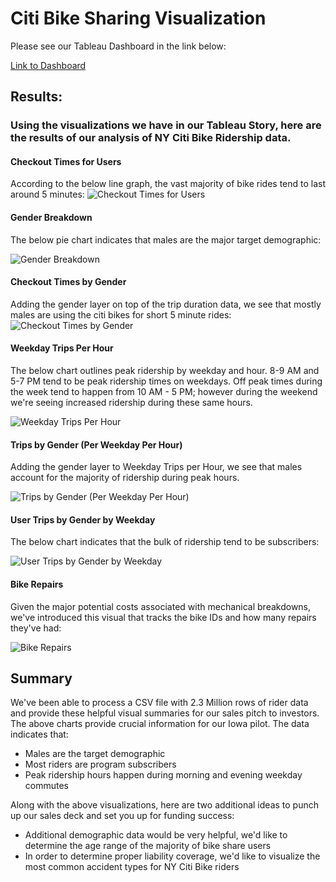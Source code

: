 # Citi Bike Sharing Visualization

Please see our Tableau Dashboard in the link below:

[Link to Dashboard](https://public.tableau.com/views/CitiBikeChallenge_16549181178130/CheckoutTimesforUsers?:language=en-GB&publish=yes&:display_count=n&:origin=viz_share_link)

## Results: 

### Using the visualizations we have in our Tableau Story, here are the results of our analysis of NY Citi Bike Ridership data.

#### Checkout Times for Users

According to the below line graph, the vast majority of bike rides tend to last around 5 minutes:
![Checkout Times for Users](https://github.com/rivas-j/bikesharing/blob/2f0c073d7a3af81605c7ce4e20d065daf13d4f57/Images/1_Checkout_Times_for_Users.png)
#### Gender Breakdown

The below pie chart indicates that males are the major target demographic:

![Gender Breakdown](https://github.com/rivas-j/bikesharing/blob/2f0c073d7a3af81605c7ce4e20d065daf13d4f57/Images/2_Gender_Breakdown.png)

#### Checkout Times by Gender

Adding the gender layer on top of the trip duration data, we see that mostly males are using the citi bikes for short 5 minute rides:
![Checkout Times by Gender](https://github.com/rivas-j/bikesharing/blob/2f0c073d7a3af81605c7ce4e20d065daf13d4f57/Images/3_Checkout_Times_by_Gender.png)

#### Weekday Trips Per Hour

The below chart outlines peak ridership by weekday and hour. 8-9 AM and 5-7 PM tend to be peak ridership times on weekdays. Off peak times during the week tend to happen from 10 AM - 5 PM; however during the weekend we're seeing increased ridership during these same hours.

![Weekday Trips Per Hour](https://github.com/rivas-j/bikesharing/blob/main/Images/4_Weekday_Trips_Per_Hour.png)

#### Trips by Gender (Per Weekday Per Hour)

Adding the gender layer to Weekday Trips per Hour, we see that males account for the majority of ridership during peak hours.

![Trips by Gender (Per Weekday Per Hour)](https://github.com/rivas-j/bikesharing/blob/2f0c073d7a3af81605c7ce4e20d065daf13d4f57/Images/5_Trips_by_Gender_Weekday_per_HR.png)

#### User Trips by Gender by Weekday

The below chart indicates that the bulk of ridership tend to be subscribers:

![User Trips by Gender by Weekday](https://github.com/rivas-j/bikesharing/blob/2f0c073d7a3af81605c7ce4e20d065daf13d4f57/Images/6_User_Trips_By_Gender_by_Weekday.png)


#### Bike Repairs

Given the major potential costs associated with mechanical breakdowns, we've introduced this visual that tracks the bike IDs and how many repairs they've had:

![Bike Repairs](https://github.com/rivas-j/bikesharing/blob/2f0c073d7a3af81605c7ce4e20d065daf13d4f57/Images/7_Bike_Repairs.png)


## Summary

We've been able to process a CSV file with 2.3 Million rows of rider data and provide these helpful visual summaries for our sales pitch to investors. The above charts provide crucial information for our Iowa pilot. The data indicates that:

- Males are the target demographic
- Most riders are program subscribers 
- Peak ridership hours happen during morning and evening weekday commutes

Along with the above visualizations, here are two additional ideas to punch up our sales deck and set you up for funding success:
- Additional demographic data would be very helpful, we'd like to determine the age range of the majority of bike share users
- In order to determine proper liability coverage, we'd like to visualize the most common accident types for NY Citi Bike riders


